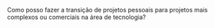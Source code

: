 Como posso fazer a transição de projetos pessoais  para projetos mais complexos ou comerciais na área de tecnologia?
